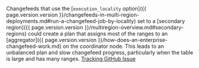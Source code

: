 Changefeeds that use the [`execution_locality` option]({{ page.version.version }}/changefeeds-in-multi-region-deployments.md#run-a-changefeed-job-by-locality) set to a [secondary region]({{ page.version.version }}/multiregion-overview.md#secondary-regions) could create a plan that assigns most of the ranges to an [aggregator]({{ page.version.version }}/how-does-an-enterprise-changefeed-work.md) on the coordinator node. This leads to an unbalanced plan and slow changefeed progress, particularly when the table is large and has many ranges. [Tracking GitHub Issue](https://github.com/cockroachdb/cockroach/issues/124822)
